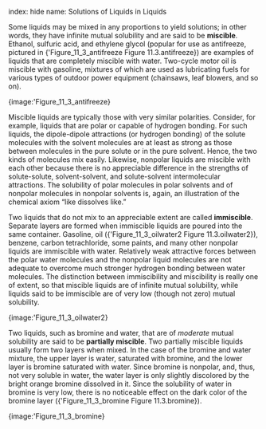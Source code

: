 index: hide
name: Solutions of Liquids in Liquids

Some liquids may be mixed in any proportions to yield solutions; in other words, they have infinite mutual solubility and are said to be  **miscible**. Ethanol, sulfuric acid, and ethylene glycol (popular for use as antifreeze, pictured in {'Figure_11_3_antifreeze Figure 11.3.antifreeze}) are examples of liquids that are completely miscible with water. Two-cycle motor oil is miscible with gasoline, mixtures of which are used as lubricating fuels for various types of outdoor power equipment (chainsaws, leaf blowers, and so on).


{image:'Figure_11_3_antifreeze}
        

Miscible liquids are typically those with very similar polarities. Consider, for example, liquids that are polar or capable of hydrogen bonding. For such liquids, the dipole-dipole attractions (or hydrogen bonding) of the solute molecules with the solvent molecules are at least as strong as those between molecules in the pure solute or in the pure solvent. Hence, the two kinds of molecules mix easily. Likewise, nonpolar liquids are miscible with each other because there is no appreciable difference in the strengths of solute-solute, solvent-solvent, and solute-solvent intermolecular attractions. The solubility of polar molecules in polar solvents and of nonpolar molecules in nonpolar solvents is, again, an illustration of the chemical axiom “like dissolves like.”

Two liquids that do not mix to an appreciable extent are called  **immiscible**. Separate layers are formed when immiscible liquids are poured into the same container. Gasoline, oil ({'Figure_11_3_oilwater2 Figure 11.3.oilwater2}), benzene, carbon tetrachloride, some paints, and many other nonpolar liquids are immiscible with water. Relatively weak attractive forces between the polar water molecules and the nonpolar liquid molecules are not adequate to overcome much stronger hydrogen bonding between water molecules. The distinction between immiscibility and miscibility is really one of extent, so that miscible liquids are of infinite mutual solubility, while liquids said to be immiscible are of very low (though not zero) mutual solubility.


{image:'Figure_11_3_oilwater2}
        

Two liquids, such as bromine and water, that are of  *moderate* mutual solubility are said to be  **partially miscible**. Two partially miscible liquids usually form two layers when mixed. In the case of the bromine and water mixture, the upper layer is water, saturated with bromine, and the lower layer is bromine saturated with water. Since bromine is nonpolar, and, thus, not very soluble in water, the water layer is only slightly discolored by the bright orange bromine dissolved in it. Since the solubility of water in bromine is very low, there is no noticeable effect on the dark color of the bromine layer ({'Figure_11_3_bromine Figure 11.3.bromine}).


{image:'Figure_11_3_bromine}
        
